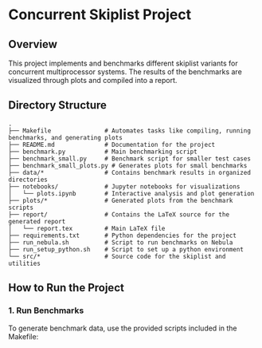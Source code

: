 # Concurrent Skiplist Project

## Overview

This project implements and benchmarks different skiplist variants for concurrent multiprocessor systems. The results of the benchmarks are visualized through plots and compiled into a report.

## Directory Structure

```plaintext
.
├── Makefile               # Automates tasks like compiling, running benchmarks, and generating plots
├── README.md              # Documentation for the project
├── benchmark.py           # Main benchmarking script
├── benchmark_small.py     # Benchmark script for smaller test cases
├── benchmark_small_plots.py # Generates plots for small benchmarks
├── data/*                 # Contains benchmark results in organized directories
├── notebooks/             # Jupyter notebooks for visualizations
│   └── plots.ipynb        # Interactive analysis and plot generation
├── plots/*                # Generated plots from the benchmark scripts
├── report/                # Contains the LaTeX source for the generated report
│   └── report.tex         # Main LaTeX file
├── requirements.txt       # Python dependencies for the project
├── run_nebula.sh          # Script to run benchmarks on Nebula
├── run_setup_python.sh    # Script to set up a python environment
└── src/*                  # Source code for the skiplist and utilities
```

## How to Run the Project

### 1. Run Benchmarks

To generate benchmark data, use the provided scripts included in the Makefile:

    make bench-seq
    make bench-global
    make bench-fine
    make bench-lockfree

Using those commands in combination with slurm on nebula should produce all results

### 2. Generate Report

If you want to generate a small sample using our small benchmark, you need to do the following:

1. Set $USERNAME in `run_nebula.sh` to your username on the nebula system
2. Run `bash run_nebula.sh project.zip small-bench`
3. Run `make small-plot`
4. Run `make report`

This should allow to generate the necessary report. If your python environment does not have all necessary requierements, we either provide those within `./requirements.txt` to install into your environment or create and use a new environment with `run_setup_python.sh`. However for later approach you need to activate it first!

### 3. Generate Plots
To generate all Plots possibly found in the Report, simply use this created environment as a Jupyter kernel to run the notebook `./notebook/plots.ipynb`, which generates all plots.

## Additional Information
To reproduce the graphs we inkluded the gathered data from our runs under the `./old_data`, such that it can be looked at and used for reproduction purposes.

---
## Contributors

- **Natalia Tylek (12332258)**
- **Marlene Riegel (01620782)**
- **Maximilian Kleinegger (12041500)**

Feel free to reach out for further assistance or questions!